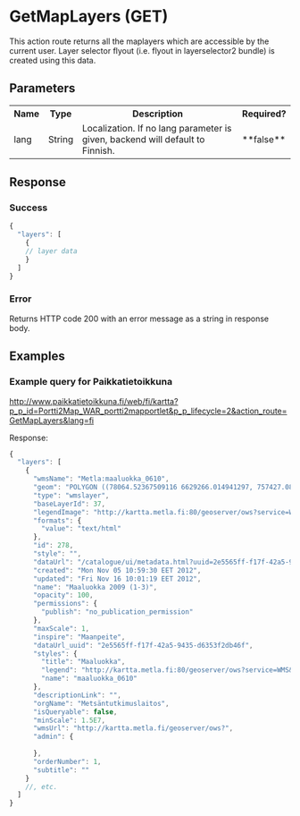# GetMapLayers (GET)
This action route returns all the maplayers which are accessible by the current user. Layer selector flyout (i.e. flyout in layerselector2 bundle) is created using this data. 

## Parameters
<table>
  <tr>
    <th>Name</th>
    <th>Type</th>
    <th>Description</th>
    <th>Required?</th>
  </tr>
  <tr>
    <td>lang</td>
    <td>String</td>
    <td>Localization. If no lang parameter is given, backend will default to Finnish.</td>
    <td>**false**</td>
  </tr>
</table>

## Response

### Success
```javascript
{
  "layers": [
    {
    // layer data
    }
  ]
}
```

### Error
Returns HTTP code 200 with an error message as a string in response body.


## Examples

### Example query for Paikkatietoikkuna
http://www.paikkatietoikkuna.fi/web/fi/kartta?p_p_id=Portti2Map_WAR_portti2mapportlet&p_p_lifecycle=2&action_route=GetMapLayers&lang=fi

Response:
```javascript
{
  "layers": [
    {
      "wmsName": "Metla:maaluokka_0610",
      "geom": "POLYGON ((78064.52367509116 6629266.014941297, 757427.0804893243 6629266.014941297, 757427.0804893243 7793583.912125537, 78064.52367509116 7793583.912125537, 78064.52367509116 6629266.014941297))",
      "type": "wmslayer",
      "baseLayerId": 37,
      "legendImage": "http://kartta.metla.fi:80/geoserver/ows?service=WMS&request=GetLegendGraphic&format=image%2Fpng&width=20&height=20&layer=maaluokka_0610",
      "formats": {
        "value": "text/html"
      },
      "id": 278,
      "style": "",
      "dataUrl": "/catalogue/ui/metadata.html?uuid=2e5565ff-f17f-42a5-9435-d6353f2db46f",
      "created": "Mon Nov 05 10:59:30 EET 2012",
      "updated": "Fri Nov 16 10:01:19 EET 2012",
      "name": "Maaluokka 2009 (1-3)",
      "opacity": 100,
      "permissions": {
        "publish": "no_publication_permission"
      },
      "maxScale": 1,
      "inspire": "Maanpeite",
      "dataUrl_uuid": "2e5565ff-f17f-42a5-9435-d6353f2db46f",
      "styles": {
        "title": "Maaluokka",
        "legend": "http://kartta.metla.fi:80/geoserver/ows?service=WMS&request=GetLegendGraphic&format=image%2Fpng&width=20&height=20&layer=maaluokka_0610",
        "name": "maaluokka_0610"
      },
      "descriptionLink": "",
      "orgName": "Metsäntutkimuslaitos",
      "isQueryable": false,
      "minScale": 1.5E7,
      "wmsUrl": "http://kartta.metla.fi/geoserver/ows?",
      "admin": {
        
      },
      "orderNumber": 1,
      "subtitle": ""
    }
    //, etc.
  ]
}
```